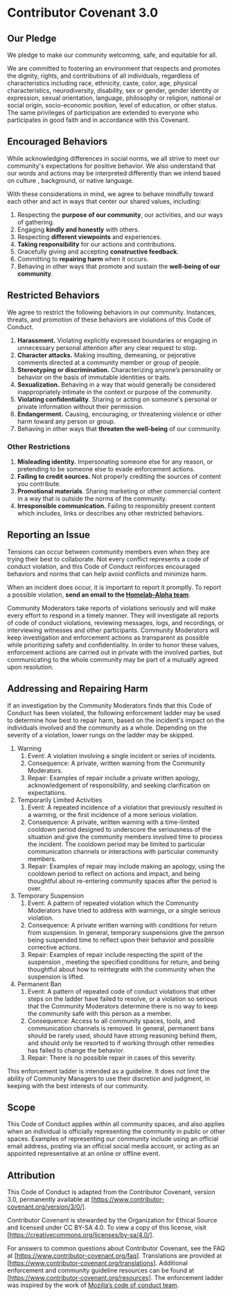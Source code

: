 # Contributor Covenant 3.0

## Our Pledge

We pledge to make our community welcoming, safe, and equitable for all.

We are committed to fostering an environment that respects and promotes the
dignity, rights, and contributions of all individuals, regardless of
characteristics including race, ethnicity, caste, color, age, physical
characteristics, neurodiversity, disability, sex or gender, gender identity or
expression, sexual orientation, language, philosophy or religion, national or
social origin, socio-economic position, level of education, or other status. The
same privileges of participation are extended to everyone who participates in
good faith and in accordance with this Covenant.

## Encouraged Behaviors

While acknowledging differences in social norms, we all strive to meet our
community's expectations for positive behavior. We also understand that our
words and actions may be interpreted differently than we intend based on culture
, background, or native language.

With these considerations in mind, we agree to behave mindfully toward each
other and act in ways that center our shared values, including:

1. Respecting the **purpose** **of our community**, our activities, and our ways
   of gathering.
2. Engaging **kindly and honestly** with others.
3. Respecting **different viewpoints** and experiences.
4. **Taking responsibility** for our actions and contributions.
5. Gracefully giving and accepting **constructive feedback**.
6. Committing to **repairing harm** when it occurs.
7. Behaving in other ways that promote and sustain the **well-being of our
   community**.

## Restricted Behaviors

We agree to restrict the following behaviors in our community. Instances,
threats, and promotion of these behaviors are violations of this Code of
Conduct.

1. **Harassment.** Violating explicitly expressed boundaries or engaging in
   unnecessary personal attention after any clear request to stop.
2. **Character attacks.** Making insulting, demeaning, or pejorative comments
   directed at a community member or group of people.
3. **Stereotyping or discrimination.** Characterizing anyone’s personality or
   behavior on the basis of immutable identities or traits.
4. **Sexualization.** Behaving in a way that would generally be considered
   inappropriately intimate in the context or purpose of the community.
5. **Violating confidentiality**. Sharing or acting on someone's personal or
   private information without their permission.
6. **Endangerment.** Causing, encouraging, or threatening violence or other harm
   toward any person or group.
7. Behaving in other ways that **threaten the well-being** of our community.

### Other Restrictions

1. **Misleading identity.** Impersonating someone else for any reason, or
   pretending to be someone else to evade enforcement actions.
2. **Failing to credit sources.** Not properly crediting the sources of content
   you contribute.
3. **Promotional materials**. Sharing marketing or other commercial content in a
   way that is outside the norms of the community.
4. **Irresponsible communication.** Failing to responsibly present content which
   includes, links or describes any other restricted behaviors.

## Reporting an Issue

Tensions can occur between community members even when they are trying their
best to collaborate. Not every conflict represents a code of conduct violation,
and this Code of Conduct reinforces encouraged behaviors and norms that can help
avoid conflicts and minimize harm.

When an incident does occur, it is important to report it promptly. To report a
possible violation, **send an email to the
[Homelab-Alpha team](mailto:homelab.api@gmail.com)**.

Community Moderators take reports of violations seriously and will make every
effort to respond in a timely manner. They will investigate all reports of code
of conduct violations, reviewing messages, logs, and recordings, or interviewing
witnesses and other participants. Community Moderators will keep investigation
and enforcement actions as transparent as possible while prioritizing safety and
confidentiality. In order to honor these values, enforcement actions are carried
out in private with the involved parties, but communicating to the whole
community may be part of a mutually agreed upon resolution.

## Addressing and Repairing Harm

If an investigation by the Community Moderators finds that this Code of Conduct
has been violated, the following enforcement ladder may be used to determine how
best to repair harm, based on the incident's impact on the individuals involved
and the community as a whole. Depending on the severity of a violation, lower
rungs on the ladder may be skipped.

1. Warning
   1. Event: A violation involving a single incident or series of incidents.
   2. Consequence: A private, written warning from the Community Moderators.
   3. Repair: Examples of repair include a private written apology,
      acknowledgement of responsibility, and seeking clarification on
      expectations.
2. Temporarily Limited Activities
   1. Event: A repeated incidence of a violation that previously resulted in a
      warning, or the first incidence of a more serious violation.
   2. Consequence: A private, written warning with a time-limited cooldown
      period designed to underscore the seriousness of the situation and give
      the community members involved time to process the incident. The cooldown
      period may be limited to particular communication channels or interactions
      with particular community members.
   3. Repair: Examples of repair may include making an apology, using the
      cooldown period to reflect on actions and impact, and being thoughtful
      about re-entering community spaces after the period is over.
3. Temporary Suspension
   1. Event: A pattern of repeated violation which the Community Moderators have
      tried to address with warnings, or a single serious violation.
   2. Consequence: A private written warning with conditions for return from
      suspension. In general, temporary suspensions give the person being
      suspended time to reflect upon their behavior and possible corrective
      actions.
   3. Repair: Examples of repair include respecting the spirit of the suspension
      , meeting the specified conditions for return, and being thoughtful about
      how to reintegrate with the community when the suspension is lifted.
4. Permanent Ban
   1. Event: A pattern of repeated code of conduct violations that other steps
      on the ladder have failed to resolve, or a violation so serious that the
      Community Moderators determine there is no way to keep the community safe
      with this person as a member.
   2. Consequence: Access to all community spaces, tools, and communication
      channels is removed. In general, permanent bans should be rarely used,
      should have strong reasoning behind them, and should only be resorted to
      if working through other remedies has failed to change the behavior.
   3. Repair: There is no possible repair in cases of this severity.

This enforcement ladder is intended as a guideline. It does not limit the
ability of Community Managers to use their discretion and judgment, in keeping
with the best interests of our community.

## Scope

This Code of Conduct applies within all community spaces, and also applies when
an individual is officially representing the community in public or other
spaces. Examples of representing our community include using an official email
address, posting via an official social media account, or acting as an appointed
representative at an online or offline event.

## Attribution

This Code of Conduct is adapted from the Contributor Covenant, version 3.0,
permanently available at [https://www.contributor-covenant.org/version/3/0/].

Contributor Covenant is stewarded by the Organization for Ethical Source and
licensed under CC BY-SA 4.0. To view a copy of this license, visit
[https://creativecommons.org/licenses/by-sa/4.0/].

For answers to common questions about Contributor Covenant, see the FAQ at
[https://www.contributor-covenant.org/faq]. Translations are provided at
[https://www.contributor-covenant.org/translations]. Additional enforcement and
community guideline resources can be found at
[https://www.contributor-covenant.org/resources]. The enforcement ladder was
inspired by the work of [Mozilla’s code of conduct team].

[https://www.contributor-covenant.org/version/3/0/]:
  https://www.contributor-covenant.org/version/3/0/
[https://creativecommons.org/licenses/by-sa/4.0/]:
  https://creativecommons.org/licenses/by-sa/4.0/
[https://www.contributor-covenant.org/faq]:
  https://www.contributor-covenant.org/faq
[https://www.contributor-covenant.org/translations]:
  https://www.contributor-covenant.org/translations
[https://www.contributor-covenant.org/resources]:
  https://www.contributor-covenant.org/resources
[Mozilla’s code of conduct team]: https://github.com/mozilla/inclusion
